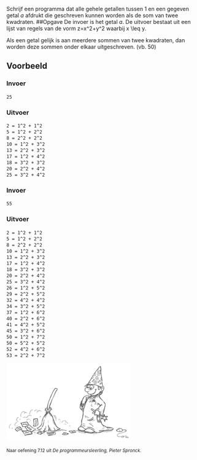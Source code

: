 Schrijf een programma dat alle gehele getallen tussen 1 en een gegeven getal *a* afdrukt die geschreven kunnen
 worden als de som van twee kwadraten.
##Opgave
De invoer is het getal *a*.
De uitvoer bestaat uit een lijst van regels van de vorm z=x^2+y^2 waarbij x \leq y.

Als een getal gelijk is aan meerdere sommen van twee kwadraten, dan worden deze sommen onder elkaar uitgeschreven.
(vb. 50)


## Voorbeeld


### Invoer
```
25
```

### Uitvoer
```
2 = 1^2 + 1^2
5 = 1^2 + 2^2
8 = 2^2 + 2^2
10 = 1^2 + 3^2
13 = 2^2 + 3^2
17 = 1^2 + 4^2
18 = 3^2 + 3^2
20 = 2^2 + 4^2
25 = 3^2 + 4^2
```

### Invoer
```
55
```

### Uitvoer
```
2 = 1^2 + 1^2
5 = 1^2 + 2^2
8 = 2^2 + 2^2
10 = 1^2 + 3^2
13 = 2^2 + 3^2
17 = 1^2 + 4^2
18 = 3^2 + 3^2
20 = 2^2 + 4^2
25 = 3^2 + 4^2
26 = 1^2 + 5^2
29 = 2^2 + 5^2
32 = 4^2 + 4^2
34 = 3^2 + 5^2
37 = 1^2 + 6^2
40 = 2^2 + 6^2
41 = 4^2 + 5^2
45 = 3^2 + 6^2
50 = 1^2 + 7^2
50 = 5^2 + 5^2
52 = 4^2 + 6^2
53 = 2^2 + 7^2

```


<div class="dodona-centered-group">
  <img alt="Programmeursleerling" height="200" data-caption="Naar oefening 7.12 uit De programmeursleerling, Pieter Spronck" src="media/figuurProgrammeursleerling.png"/>
  <p><small>Naar oefening 7.12 uit <em>De programmeursleerling, Pieter Spronck</em>.</small></p>
</div>
